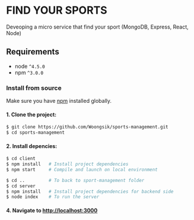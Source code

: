 # FIND YOUR SPORTS 
Deveoping a micro service that find your sport (MongoDB, Express, React, Node)

## Requirements

- node `^4.5.0`
- npm `^3.0.0`

### Install from source

Make sure you have [npm](https://www.npmjs.com/get-npm) installed globally.

#### 1. Clone the project:

```bash
$ git clone https://github.com/Woongsik/sports-management.git
$ cd sports-management
```

#### 2. Install depencies:

```bash
$ cd client
$ npm install   # Install project dependencies
$ npm start     # Compile and launch on local environment

$ cd ..         # To back to sport-management folder
$ cd server
$ npm install   # Install project dependencies for backend side
$ node index    # To run the server
```

#### 4. Navigate to [http://localhost:3000](http://localhost:3000)

